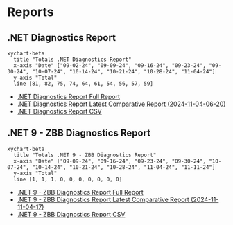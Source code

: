# Reports

[marker]: <> (Begin:diagnostics)

## .NET Diagnostics Report

```mermaid
xychart-beta
  title "Totals .NET Diagnostics Report"
  x-axis "Date" ["09-02-24", "09-09-24", "09-16-24", "09-23-24", "09-30-24", "10-07-24", "10-14-24", "10-21-24", "10-28-24", "11-04-24"]
  y-axis "Total"
  line [81, 82, 75, 74, 64, 61, 54, 56, 57, 59]
```

- [.NET Diagnostics Report Full Report](./diagnostics-reports/dn-diag-issue-tracker-full.md)
- [.NET Diagnostics Report Latest Comparative Report (2024-11-04-06-20)](./diagnostics-reports/2024-11-04-06-20/dn-diag-issue-tracker-comp.md)
- [.NET Diagnostics Report CSV](./diagnostics-reports/dn-diag-issue-tracker-totals.csv)

[marker]: <> (End:diagnostics)
[marker]: <> (Begin:diagnostics-runtime-zbb9)

## .NET 9 - ZBB Diagnostics Report

```mermaid
xychart-beta
  title "Totals .NET 9 - ZBB Diagnostics Report"
  x-axis "Date" ["09-09-24", "09-16-24", "09-23-24", "09-30-24", "10-07-24", "10-14-24", "10-21-24", "10-28-24", "11-04-24", "11-11-24"]
  y-axis "Total"
  line [1, 1, 1, 0, 0, 0, 0, 0, 0, 0]
```

- [.NET 9 - ZBB Diagnostics Report Full Report](./diagnostics-net9-zbb/dn-diag-net9-zbb-full.md)
- [.NET 9 - ZBB Diagnostics Report Latest Comparative Report (2024-11-11-04-17)](./diagnostics-net9-zbb/2024-11-11-04-17/dn-diag-net9-zbb-comp.md)
- [.NET 9 - ZBB Diagnostics Report CSV](./diagnostics-net9-zbb/dn-diag-net9-zbb-totals.csv)

[marker]: <> (End:diagnostics-runtime-zbb9)
